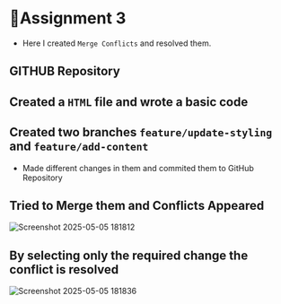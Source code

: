 # :memo:Assignment 3
- Here I created `Merge Conflicts` and resolved them.

## GITHUB Repository

## Created a `HTML` file and wrote a basic code

## Created two branches `feature/update-styling` and `feature/add-content`
- Made different changes in them and commited them to GitHub Repository

## Tried to Merge them and Conflicts Appeared

![Screenshot 2025-05-05 181812](https://github.com/user-attachments/assets/5f571dd0-b2d5-4634-b3b1-8c93d9fcdb9b)

## By selecting only the required change the conflict is resolved

![Screenshot 2025-05-05 181836](https://github.com/user-attachments/assets/e54865d9-44b5-4bc9-b992-e037707b7d7f)
